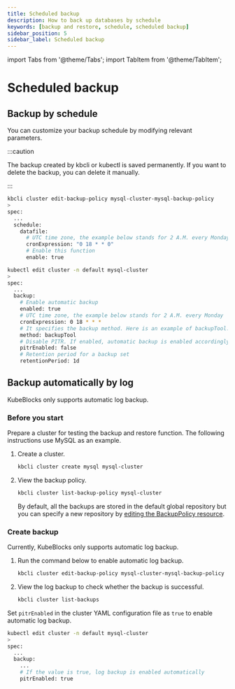 ```yaml
---
title: Scheduled backup
description: How to back up databases by schedule
keywords: [backup and restore, schedule, scheduled backup]
sidebar_position: 5
sidebar_label: Scheduled backup
---
```


import Tabs from '@theme/Tabs';
import TabItem from '@theme/TabItem';

# Scheduled backup

## Backup by schedule

You can customize your backup schedule by modifying relevant parameters.

:::caution

The backup created by kbcli or kubectl is saved permanently. If you want to delete the backup, you can delete it manually.

:::

<Tabs>

<TabItem value="kbcli" label="kbcli" default>

```bash
kbcli cluster edit-backup-policy mysql-cluster-mysql-backup-policy
>
spec:
  ...
  schedule:
    datafile:
      # UTC time zone, the example below stands for 2 A.M. every Monday
      cronExpression: "0 18 * * 0"
      # Enable this function
      enable: true
```

</TabItem>

<TabItem value="kubectl" label="kubectl">

```bash
kubectl edit cluster -n default mysql-cluster
>
spec:
  ...
  backup:
    # Enable automatic backup
    enabled: true
    # UTC time zone, the example below stands for 2 A.M. every Monday
    cronExpression: 0 18 * * *
    # It specifies the backup method. Here is an example of backupTool. If your storage supports snapshot, you can change it to snapshot
    method: backupTool
    # Disable PITR. If enabled, automatic backup is enabled accordingly
    pitrEnabled: false
    # Retention period for a backup set
    retentionPeriod: 1d
```

</TabItem>

</Tabs>

## Backup automatically by log

KubeBlocks only supports automatic log backup.

### Before you start

Prepare a cluster for testing the backup and restore function. The following instructions use MySQL as an example.

1. Create a cluster.

   ```bash
   kbcli cluster create mysql mysql-cluster
   ```

2. View the backup policy.

   ```bash
   kbcli cluster list-backup-policy mysql-cluster
   ```

   By default, all the backups are stored in the default global repository but you can specify a new repository by [editing the BackupPolicy resource](./backup-repo.md#optional-change-the-backup-repository-for-a-cluster).

### Create backup

<Tabs>

<TabItem value="kbcli" label="kbcli" default>

Currently, KubeBlocks only supports automatic log backup.

1. Run the command below to enable automatic log backup.

   ```bash
   kbcli cluster edit-backup-policy mysql-cluster-mysql-backup-policy --set schedule.logfile.enable=true
   ```

2. View the log backup to check whether the backup is successful.

   ```bash
   kbcli cluster list-backups
   ```

</TabItem>

<TabItem value="kubectl" label="kubectl">

Set `pitrEnabled` in the cluster YAML configuration file as `true` to enable automatic log backup.

```bash
kubectl edit cluster -n default mysql-cluster
>
spec:
  ...
  backup:
    ...
    # If the value is true, log backup is enabled automatically
    pitrEnabled: true
```

</TabItem>

</Tabs>
